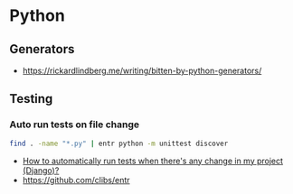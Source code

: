 # Python

## Generators
* https://rickardlindberg.me/writing/bitten-by-python-generators/


## Testing

### Auto run tests on file change

```bash
find . -name "*.py" | entr python -m unittest discover
```

* [How to automatically run tests when there's any change in my project (Django)?](https://stackoverflow.com/q/15166532/4183498])
* https://github.com/clibs/entr
